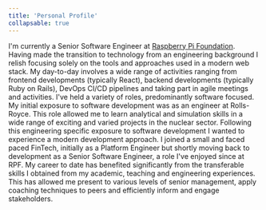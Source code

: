 ```yaml
---
title: 'Personal Profile'
collapsable: true
---
```


I'm currently a Senior Software Engineer at [Raspberry Pi Foundation](https://www.raspberrypi.org/). Having made the transition to technology from an engineering background I relish focusing solely on the tools and approaches used in a modern web stack. My day-to-day involves a wide range of activities ranging from frontend developments (typically React), backend developments (typically Ruby on Rails), DevOps CI/CD pipelines and taking part in agile meetings and activities. I've held a variety of roles, predominantly software focused. My initial exposure to software development was as an engineer at Rolls-Royce. This role allowed me to learn analytical and simulation skills in a wide range of exciting and varied projects in the nuclear sector.
Following this engineering specific exposure to software development I wanted to experience a modern development approach. I joined a small and faced paced FinTech, initially as a Platform Engineer but shortly moving back to development as a Senior Software Engineer, a role I've enjoyed since at RPF. My career to date has benefited significantly from the transferable skills I obtained from my academic, teaching and engineering experiences. This has allowed me present to various levels of senior management, apply coaching techniques to peers and efficiently inform and engage stakeholders.